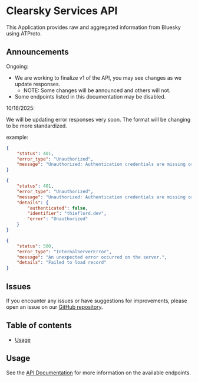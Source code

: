 # Clearsky Services API

This Application provides raw and aggregated information from Bluesky using ATProto.

## Announcements
Ongoing:
- We are working to finalize v1 of the API, you may see changes as we update responses.
  - NOTE: Some changes will be announced and others will not.
- Some endpoints listed in this documentation may be disabled.

10/16/2025:

We will be updating error responses very soon. The format will be changing to be more standardized.

example:
```json
{
    "status": 401,
    "error_type": "Unauthorized",
    "message": "Unauthorized: Authentication credentials are missing or invalid."
}
```
```json
{
    "status": 401,
    "error_type": "Unauthorized",
    "message": "Unauthorized: Authentication credentials are missing or invalid.",
    "details": {
        "authenticated": false,
        "identifier": "thieflord.dev",
        "error": "Unauthorized"
    }
}
```
```json
{
    "status": 500,
    "error_type": "InternalServerError",
    "message": "An unexpected error occurred on the server.",
    "details": "Failed to load record"
}
```

## Issues
If you encounter any issues or have suggestions for improvements, please open an issue on our [GitHub repository](https://github.com/ClearskyApp06/clearskyservices/issues).

## Table of contents

- [Usage](api.md)

## Usage

See the [API Documentation](api.md) for more information on the available endpoints.
